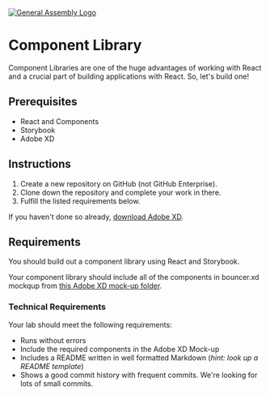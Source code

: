 [![General Assembly Logo](https://camo.githubusercontent.com/1a91b05b8f4d44b5bbfb83abac2b0996d8e26c92/687474703a2f2f692e696d6775722e636f6d2f6b6538555354712e706e67)](https://generalassemb.ly/education/web-development-immersive)

# Component Library

Component Libraries are one of the huge advantages of working with React and a
crucial part of building applications with React. So, let's build one!

## Prerequisites

- React and Components
- Storybook
- Adobe XD

## Instructions

1. Create a new repository on GitHub (not GitHub Enterprise).
1. Clone down the repository and complete your work in there.
1. Fulfill the listed requirements below.

If you haven't done so already,
[download Adobe XD](https://www.adobe.com/products/xd.html).

## Requirements

You should build out a component library using React and Storybook.

Your component library should include all of the components in bouncer.xd mockqup from [this Adobe XD
mock-up folder](https://drive.google.com/drive/folders/1d89lhVfRE-WTTkVmZ27xcuCBWT0KSBKA?usp=sharing).

### Technical Requirements

Your lab should meet the following requirements:

- Runs without errors
- Include the required components in the Adobe XD Mock-up
- Includes a README written in well formatted Markdown (_hint: look up a README
  template_)
- Shows a good commit history with frequent commits. We're looking for lots of
  small commits.
